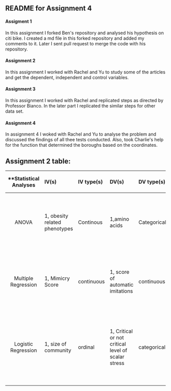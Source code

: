 
## README for Assignment 4

#### Assigment 1

In this assignment I forked Ben's repository and analysed his hypothesis on citi bike. I created a md file in this forked repository and added my comments to it. Later I sent pull request to merge the code with his repository.

#### Assignment 2

In this assignment I worked with Rachel and Yu to study some of the articles and get the dependent, independent and control variables.

#### Assignment 3

In this assignment I worked with Rachel and replicated steps as directed by Professor Bianco. In the later part I replicated the similar steps for other data set.

#### Assignment 4

In assignment 4 I woked with Rachel and Yu to analyse the problem and discussed the findings of all thee tests conducted.
Also, took Charlie's help for the function that determined the boroughs based on the coordinates.





## Assignment 2 table:

| **Statistical Analyses	|  IV(s)  |  IV type(s) |  DV(s)  |  DV type(s)  |  Control Var | Control Var type  | Question to be answered | _H0_ | alpha | link to paper **| 
|:----------:|:----------|:------------|:-------------|:-------------|:------------|:------------- |:------------------|:----:|:-------:|:-------| 
|ANOVA|1, obesity related phenotypes| Continous |1,amino acids| Categorical |0||Do differences exist between 2 or more groups on one dependent variable|No difference exist between any group|0.05|[Involvement of the Neutral Amino Acid Transporter SLC6A15 and Leucine in Obesity-Related Phenotypes](http://journals.plos.org/plosone/article?id=10.1371/journal.pone.0068245)|
Multiple Regression	| 1, Mimicry Score | continuous | 1, score of automatic imitations| continuous | - | - | 	Does higher mimicry scores correspond to higher scores for automatic imitation? | Mimicry score and scores of automatic imitation are positively related | 0.05 | [Mimicry and automatic imitation are not correlated](http://journals.plos.org/plosone/article?id=10.1371/journal.pone.0183784) |
Logistic Regression	| 1, size of community | ordinal | 1, Critical or not critical level of scalar stress| categorical | 0 | N/A | 	Do participants has a higher critical scalar level as the community size increases? | The scalar stress level will be the same or lower when there is a smaller community size| 0.05 | [Modeling Group Size and Scalar Stress by Logistic Regression from an Archaeological Perspective](http://journals.plos.org/plosone/article?id=10.1371/journal.pone.0091510) |
  ||||||||| 
